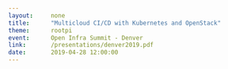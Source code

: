 ```yaml
---
layout:     none
title:      "Multicloud CI/CD with Kubernetes and OpenStack"
theme:      rootpi
event:      Open Infra Summit - Denver
link:       /presentations/denver2019.pdf
date:       2019-04-28 12:00:00
---
```

<object data="/presentations/denver2019.pdf" width="100%" height="100%" type='application/pdf'/>
